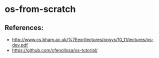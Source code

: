 # os-from-scratch

## References:

* http://www.cs.bham.ac.uk/%7Eexr/lectures/opsys/10_11/lectures/os-dev.pdf
* https://github.com/cfenollosa/os-tutorial/
